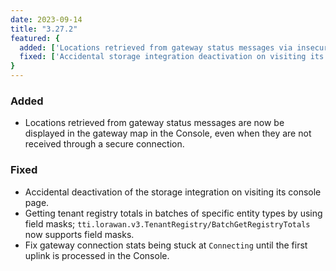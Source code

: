 ```yaml
---
date: 2023-09-14
title: "3.27.2"
featured: {
  added: ['Locations retrieved from gateway status messages via insecure connection are displayed in the gateway map in the Console.'],
  fixed: ['Accidental storage integration deactivation on visiting its console page.', 'Getting tenant registry totals in batches for specific entity types now supports using field masks.', 'Gateway connection stats are no longer stuck at the connecting phase until the first uplink is processed.']
}
---
```


### Added

- Locations retrieved from gateway status messages are now be displayed in the gateway map in the Console, even when they are not received through a secure connection.

### Fixed

- Accidental deactivation of the storage integration on visiting its console page.
- Getting tenant registry totals in batches of specific entity types by using field masks; `tti.lorawan.v3.TenantRegistry/BatchGetRegistryTotals` now supports field masks.
- Fix gateway connection stats being stuck at `Connecting` until the first uplink is processed in the Console.

